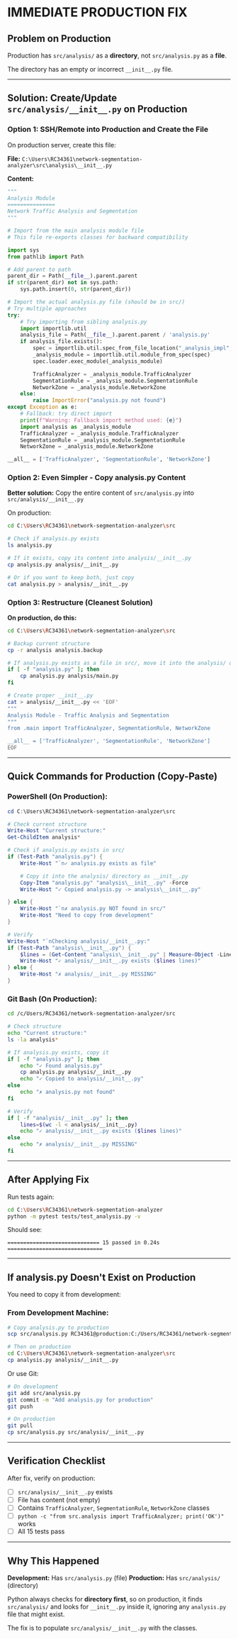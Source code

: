 # IMMEDIATE PRODUCTION FIX

## Problem on Production
Production has `src/analysis/` as a **directory**, not `src/analysis.py` as a **file**.

The directory has an empty or incorrect `__init__.py` file.

---

## Solution: Create/Update `src/analysis/__init__.py` on Production

### Option 1: SSH/Remote into Production and Create the File

On production server, create this file:

**File:** `C:\Users\RC34361\network-segmentation-analyzer\src\analysis\__init__.py`

**Content:**
```python
"""
Analysis Module
===============
Network Traffic Analysis and Segmentation
"""

# Import from the main analysis module file
# This file re-exports classes for backward compatibility

import sys
from pathlib import Path

# Add parent to path
parent_dir = Path(__file__).parent.parent
if str(parent_dir) not in sys.path:
    sys.path.insert(0, str(parent_dir))

# Import the actual analysis.py file (should be in src/)
# Try multiple approaches
try:
    # Try importing from sibling analysis.py
    import importlib.util
    analysis_file = Path(__file__).parent.parent / 'analysis.py'
    if analysis_file.exists():
        spec = importlib.util.spec_from_file_location("_analysis_impl", analysis_file)
        _analysis_module = importlib.util.module_from_spec(spec)
        spec.loader.exec_module(_analysis_module)

        TrafficAnalyzer = _analysis_module.TrafficAnalyzer
        SegmentationRule = _analysis_module.SegmentationRule
        NetworkZone = _analysis_module.NetworkZone
    else:
        raise ImportError("analysis.py not found")
except Exception as e:
    # Fallback: try direct import
    print(f"Warning: Fallback import method used: {e}")
    import analysis as _analysis_module
    TrafficAnalyzer = _analysis_module.TrafficAnalyzer
    SegmentationRule = _analysis_module.SegmentationRule
    NetworkZone = _analysis_module.NetworkZone

__all__ = ['TrafficAnalyzer', 'SegmentationRule', 'NetworkZone']
```

### Option 2: Even Simpler - Copy analysis.py Content

**Better solution:** Copy the entire content of `src/analysis.py` into `src/analysis/__init__.py`

On production:
```bash
cd C:\Users\RC34361\network-segmentation-analyzer\src

# Check if analysis.py exists
ls analysis.py

# If it exists, copy its content into analysis/__init__.py
cp analysis.py analysis/__init__.py

# Or if you want to keep both, just copy
cat analysis.py > analysis/__init__.py
```

### Option 3: Restructure (Cleanest Solution)

**On production, do this:**

```bash
cd C:\Users\RC34361\network-segmentation-analyzer\src

# Backup current structure
cp -r analysis analysis.backup

# If analysis.py exists as a file in src/, move it into the analysis/ directory
if [ -f "analysis.py" ]; then
    cp analysis.py analysis/main.py
fi

# Create proper __init__.py
cat > analysis/__init__.py << 'EOF'
"""
Analysis Module - Traffic Analysis and Segmentation
"""
from .main import TrafficAnalyzer, SegmentationRule, NetworkZone

__all__ = ['TrafficAnalyzer', 'SegmentationRule', 'NetworkZone']
EOF
```

---

## Quick Commands for Production (Copy-Paste)

### PowerShell (On Production):

```powershell
cd C:\Users\RC34361\network-segmentation-analyzer\src

# Check current structure
Write-Host "Current structure:"
Get-ChildItem analysis*

# Check if analysis.py exists in src/
if (Test-Path "analysis.py") {
    Write-Host "`n✓ analysis.py exists as file"

    # Copy it into the analysis/ directory as __init__.py
    Copy-Item "analysis.py" "analysis\__init__.py" -Force
    Write-Host "✓ Copied analysis.py -> analysis\__init__.py"

} else {
    Write-Host "`n✗ analysis.py NOT found in src/"
    Write-Host "Need to copy from development"
}

# Verify
Write-Host "`nChecking analysis/__init__.py:"
if (Test-Path "analysis\__init__.py") {
    $lines = (Get-Content "analysis\__init__.py" | Measure-Object -Line).Lines
    Write-Host "✓ analysis/__init__.py exists ($lines lines)"
} else {
    Write-Host "✗ analysis/__init__.py MISSING"
}
```

### Git Bash (On Production):

```bash
cd /c/Users/RC34361/network-segmentation-analyzer/src

# Check structure
echo "Current structure:"
ls -la analysis*

# If analysis.py exists, copy it
if [ -f "analysis.py" ]; then
    echo "✓ Found analysis.py"
    cp analysis.py analysis/__init__.py
    echo "✓ Copied to analysis/__init__.py"
else
    echo "✗ analysis.py not found"
fi

# Verify
if [ -f "analysis/__init__.py" ]; then
    lines=$(wc -l < analysis/__init__.py)
    echo "✓ analysis/__init__.py exists ($lines lines)"
else
    echo "✗ analysis/__init__.py MISSING"
fi
```

---

## After Applying Fix

Run tests again:
```bash
cd C:\Users\RC34361\network-segmentation-analyzer
python -m pytest tests/test_analysis.py -v
```

Should see:
```
============================= 15 passed in 0.24s ==============================
```

---

## If analysis.py Doesn't Exist on Production

You need to copy it from development:

### From Development Machine:
```bash
# Copy analysis.py to production
scp src/analysis.py RC34361@production:C:/Users/RC34361/network-segmentation-analyzer/src/

# Then on production
cd C:\Users\RC34361\network-segmentation-analyzer\src
cp analysis.py analysis/__init__.py
```

Or use Git:
```bash
# On development
git add src/analysis.py
git commit -m "Add analysis.py for production"
git push

# On production
git pull
cp src/analysis.py src/analysis/__init__.py
```

---

## Verification Checklist

After fix, verify on production:

- [ ] `src/analysis/__init__.py` exists
- [ ] File has content (not empty)
- [ ] Contains `TrafficAnalyzer`, `SegmentationRule`, `NetworkZone` classes
- [ ] `python -c "from src.analysis import TrafficAnalyzer; print('OK')"` works
- [ ] All 15 tests pass

---

## Why This Happened

**Development:** Has `src/analysis.py` (file)
**Production:** Has `src/analysis/` (directory)

Python always checks for **directory first**, so on production, it finds `src/analysis/` and looks for `__init__.py` inside it, ignoring any `analysis.py` file that might exist.

The fix is to populate `src/analysis/__init__.py` with the classes.
